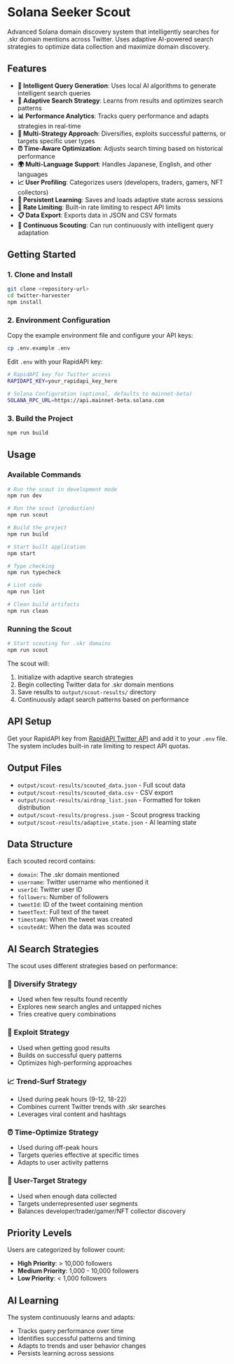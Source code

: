 # Solana Seeker Scout

Advanced Solana domain discovery system that intelligently searches for .skr domain mentions across Twitter. Uses adaptive AI-powered search strategies to optimize data collection and maximize domain discovery.

## Features

- **🤖 Intelligent Query Generation**: Uses local AI algorithms to generate intelligent search queries
- **🧠 Adaptive Search Strategy**: Learns from results and optimizes search patterns
- **📊 Performance Analytics**: Tracks query performance and adapts strategies in real-time
- **🎯 Multi-Strategy Approach**: Diversifies, exploits successful patterns, or targets specific user types
- **⏰ Time-Aware Optimization**: Adjusts search timing based on historical performance
- **🌍 Multi-Language Support**: Handles Japanese, English, and other languages
- **📈 User Profiling**: Categorizes users (developers, traders, gamers, NFT collectors)
- **💾 Persistent Learning**: Saves and loads adaptive state across sessions
- **🔄 Rate Limiting**: Built-in rate limiting to respect API limits
- **📋 Data Export**: Exports data in JSON and CSV formats
- **🚀 Continuous Scouting**: Can run continuously with intelligent query adaptation

## Getting Started

### 1. Clone and Install
```bash
git clone <repository-url>
cd twitter-harvester
npm install
```

### 2. Environment Configuration
Copy the example environment file and configure your API keys:
```bash
cp .env.example .env
```

Edit `.env` with your RapidAPI key:
```bash
# RapidAPI key for Twitter access
RAPIDAPI_KEY=your_rapidapi_key_here

# Solana Configuration (optional, defaults to mainnet-beta)  
SOLANA_RPC_URL=https://api.mainnet-beta.solana.com
```

### 3. Build the Project
```bash
npm run build
```

## Usage

### Available Commands
```bash
# Run the scout in development mode
npm run dev

# Run the scout (production)
npm run scout

# Build the project
npm run build

# Start built application
npm start

# Type checking
npm run typecheck

# Lint code
npm run lint

# Clean build artifacts
npm run clean
```

### Running the Scout
```bash
# Start scouting for .skr domains
npm run scout
```

The scout will:
1. Initialize with adaptive search strategies
2. Begin collecting Twitter data for .skr domain mentions  
3. Save results to `output/scout-results/` directory
4. Continuously adapt search patterns based on performance

## API Setup

Get your RapidAPI key from [RapidAPI Twitter API](https://rapidapi.com/davethebeast/api/twitter241) and add it to your `.env` file. The system includes built-in rate limiting to respect API quotas.

## Output Files

- `output/scout-results/scouted_data.json` - Full scout data
- `output/scout-results/scouted_data.csv` - CSV export
- `output/scout-results/airdrop_list.json` - Formatted for token distribution
- `output/scout-results/progress.json` - Scout progress tracking
- `output/scout-results/adaptive_state.json` - AI learning state

## Data Structure

Each scouted record contains:
- `domain`: The .skr domain mentioned
- `username`: Twitter username who mentioned it
- `userId`: Twitter user ID
- `followers`: Number of followers
- `tweetId`: ID of the tweet containing mention
- `tweetText`: Full text of the tweet
- `timestamp`: When the tweet was created
- `scoutedAt`: When the data was scouted

## AI Search Strategies

The scout uses different strategies based on performance:

### 🎯 **Diversify Strategy**
- Used when few results found recently
- Explores new search angles and untapped niches
- Tries creative query combinations

### 🚀 **Exploit Strategy** 
- Used when getting good results
- Builds on successful query patterns
- Optimizes high-performing approaches

### 📈 **Trend-Surf Strategy**
- Used during peak hours (9-12, 18-22)
- Combines current Twitter trends with .skr searches
- Leverages viral content and hashtags

### ⏰ **Time-Optimize Strategy**
- Used during off-peak hours
- Targets queries effective at specific times
- Adapts to user activity patterns

### 👥 **User-Target Strategy**
- Used when enough data collected
- Targets underrepresented user segments
- Balances developer/trader/gamer/NFT collector discovery

## Priority Levels

Users are categorized by follower count:
- **High Priority**: > 10,000 followers  
- **Medium Priority**: 1,000 - 10,000 followers
- **Low Priority**: < 1,000 followers

## AI Learning

The system continuously learns and adapts:
- Tracks query performance over time
- Identifies successful patterns and timing
- Adapts to trends and user behavior changes
- Persists learning across sessions